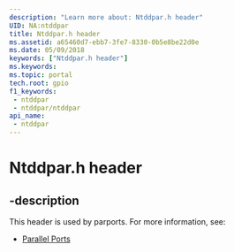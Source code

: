 ```yaml
---
description: "Learn more about: Ntddpar.h header"
UID: NA:ntddpar
title: Ntddpar.h header
ms.assetid: a65460d7-ebb7-3fe7-8330-0b5e8be22d0e
ms.date: 05/09/2018
keywords: ["Ntddpar.h header"]
ms.keywords: 
ms.topic: portal
tech.root: gpio
f1_keywords:
 - ntddpar
 - ntddpar/ntddpar
api_name:
 - ntddpar
---
```


# Ntddpar.h header


## -description

This header is used by parports. For more information, see:

- [Parallel Ports](../_parports/index.md)

